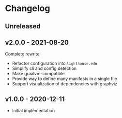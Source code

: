 # Changelog

## Unreleased

## v2.0.0 - 2021-08-20

Complete rewrite

* Refactor configuration into `lighthouse.edn`
* Simplify cli and config detection
* Make graalvm-compatible
* Provide way to define many manifests in a single file
* Support visualization of dependencies with graphviz

## v1.0.0 - 2020-12-11

* Initial implementation
